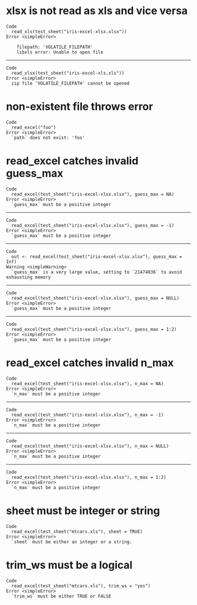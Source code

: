 # xlsx is not read as xls and vice versa

    Code
      read_xls(test_sheet("iris-excel-xlsx.xlsx"))
    Error <simpleError>
      
        filepath: 'VOLATILE_FILEPATH'
        libxls error: Unable to open file

---

    Code
      read_xlsx(test_sheet("iris-excel-xls.xls"))
    Error <simpleError>
      zip file 'VOLATILE_FILEPATH' cannot be opened

# non-existent file throws error

    Code
      read_excel("foo")
    Error <simpleError>
      `path` does not exist: 'foo'

# read_excel catches invalid guess_max

    Code
      read_excel(test_sheet("iris-excel-xlsx.xlsx"), guess_max = NA)
    Error <simpleError>
      `guess_max` must be a positive integer

---

    Code
      read_excel(test_sheet("iris-excel-xlsx.xlsx"), guess_max = -1)
    Error <simpleError>
      `guess_max` must be a positive integer

---

    Code
      out <- read_excel(test_sheet("iris-excel-xlsx.xlsx"), guess_max = Inf)
    Warning <simpleWarning>
      `guess_max` is a very large value, setting to `21474836` to avoid exhausting memory

---

    Code
      read_excel(test_sheet("iris-excel-xlsx.xlsx"), guess_max = NULL)
    Error <simpleError>
      `guess_max` must be a positive integer

---

    Code
      read_excel(test_sheet("iris-excel-xlsx.xlsx"), guess_max = 1:2)
    Error <simpleError>
      `guess_max` must be a positive integer

# read_excel catches invalid n_max

    Code
      read_excel(test_sheet("iris-excel-xlsx.xlsx"), n_max = NA)
    Error <simpleError>
      `n_max` must be a positive integer

---

    Code
      read_excel(test_sheet("iris-excel-xlsx.xlsx"), n_max = -1)
    Error <simpleError>
      `n_max` must be a positive integer

---

    Code
      read_excel(test_sheet("iris-excel-xlsx.xlsx"), n_max = NULL)
    Error <simpleError>
      `n_max` must be a positive integer

---

    Code
      read_excel(test_sheet("iris-excel-xlsx.xlsx"), n_max = 1:2)
    Error <simpleError>
      `n_max` must be a positive integer

# sheet must be integer or string

    Code
      read_excel(test_sheet("mtcars.xls"), sheet = TRUE)
    Error <simpleError>
      `sheet` must be either an integer or a string.

# trim_ws must be a logical

    Code
      read_excel(test_sheet("mtcars.xls"), trim_ws = "yes")
    Error <simpleError>
      `trim_ws` must be either TRUE or FALSE

